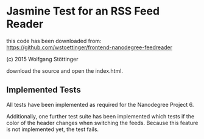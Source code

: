 # Jasmine Test for an RSS Feed Reader

this code has been downloaded from: https://github.com/wstoettinger/frontend-nanodegree-feedreader

(c) 2015 Wolfgang Stöttinger

download the source and open the index.html.


## Implemented Tests

All tests have been implemented as required for the Nanodegree Project 6. 

Additionally, one further test suite has been implemented which tests if the color of the header changes when switching the feeds. Because this feature is not implemented yet, the test fails.